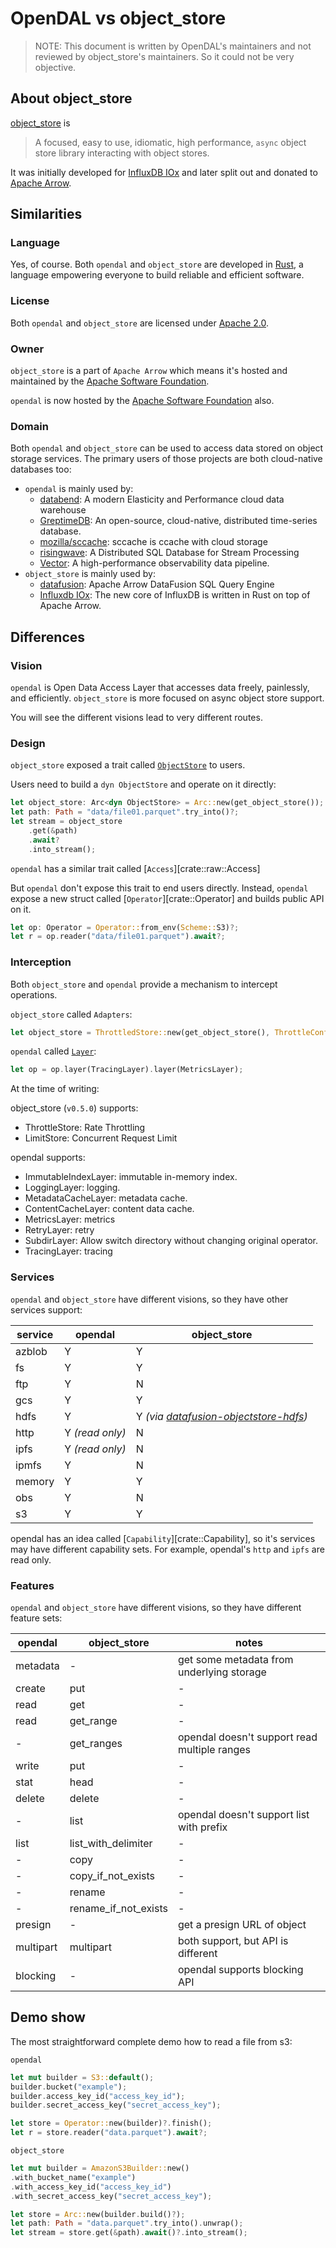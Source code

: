 # OpenDAL vs object_store

> NOTE: This document is written by OpenDAL's maintainers and not reviewed by
> object_store's maintainers. So it could not be very objective.

## About object_store

[object_store](https://crates.io/crates/object_store) is

> A focused, easy to use, idiomatic, high performance, `async` object store library interacting with object stores.

It was initially developed for [InfluxDB IOx](https://github.com/influxdata/influxdb_iox/) and later split out and donated to [Apache Arrow](https://arrow.apache.org/).

## Similarities

### Language

Yes, of course. Both `opendal` and `object_store` are developed in [Rust](https://www.rust-lang.org/), a language empowering everyone to build reliable and efficient software.

### License

Both `opendal` and `object_store` are licensed under [Apache 2.0](https://www.apache.org/licenses/LICENSE-2.0).

### Owner

`object_store` is a part of `Apache Arrow` which means it's hosted and maintained by the [Apache Software Foundation](https://www.apache.org/).

`opendal` is now hosted by the [Apache Software Foundation](https://www.apache.org/) also.

### Domain

Both `opendal` and `object_store` can be used to access data stored on object storage services. The primary users of those projects are both cloud-native databases too:

- `opendal` is mainly used by:
  - [databend](https://github.com/datafuselabs/databend): A modern Elasticity and Performance cloud data warehouse
  - [GreptimeDB](https://github.com/GreptimeTeam/greptimedb): An open-source, cloud-native, distributed time-series database.
  - [mozilla/sccache](https://github.com/mozilla/sccache/): sccache is ccache with cloud storage
  - [risingwave](https://github.com/risingwavelabs/risingwave): A Distributed SQL Database for Stream Processing
  - [Vector](https://github.com/vectordotdev/vector): A high-performance observability data pipeline.
- `object_store` is mainly used by:
  - [datafusion](https://github.com/apache/arrow-datafusion): Apache Arrow DataFusion SQL Query Engine
  - [Influxdb IOx](https://github.com/influxdata/influxdb_iox/): The new core of InfluxDB is written in Rust on top of Apache Arrow.

## Differences

### Vision

`opendal` is Open Data Access Layer that accesses data freely, painlessly, and efficiently. `object_store` is more focused on async object store support.

You will see the different visions lead to very different routes.

### Design

`object_store` exposed a trait called [`ObjectStore`](https://docs.rs/object_store/latest/object_store/trait.ObjectStore.html) to users.

Users need to build a `dyn ObjectStore` and operate on it directly:

```rust
let object_store: Arc<dyn ObjectStore> = Arc::new(get_object_store());
let path: Path = "data/file01.parquet".try_into()?;
let stream = object_store
    .get(&path)
    .await?
    .into_stream();
```

`opendal` has a similar trait called [`Access`][crate::raw::Access]

But `opendal` don't expose this trait to end users directly. Instead, `opendal` expose a new struct called [`Operator`][crate::Operator] and builds public API on it.

```rust
let op: Operator = Operator::from_env(Scheme::S3)?;
let r = op.reader("data/file01.parquet").await?;
```

### Interception

Both `object_store` and `opendal` provide a mechanism to intercept operations.

`object_store` called `Adapters`:

```rust
let object_store = ThrottledStore::new(get_object_store(), ThrottleConfig::default())
```

`opendal` called [`Layer`](crate::raw::Layer):

```rust
let op = op.layer(TracingLayer).layer(MetricsLayer);
```

At the time of writing:

object_store (`v0.5.0`) supports:

- ThrottleStore: Rate Throttling
- LimitStore: Concurrent Request Limit

opendal supports:

- ImmutableIndexLayer: immutable in-memory index.
- LoggingLayer: logging.
- MetadataCacheLayer: metadata cache.
- ContentCacheLayer: content data cache.
- MetricsLayer: metrics
- RetryLayer: retry
- SubdirLayer: Allow switch directory without changing original operator.
- TracingLayer: tracing

### Services

`opendal` and `object_store` have different visions, so they have other services support:

| service | opendal         | object_store                            |
|---------|-----------------|-----------------------------------------|
| azblob  | Y               | Y                                       |
| fs      | Y               | Y                                       |
| ftp     | Y               | N                                       |
| gcs     | Y               | Y                                       |
| hdfs    | Y               | Y *(via [datafusion-objectstore-hdfs])* |
| http    | Y *(read only)* | N                                       |
| ipfs    | Y *(read only)* | N                                       |
| ipmfs   | Y               | N                                       |
| memory  | Y               | Y                                       |
| obs     | Y               | N                                       |
| s3      | Y               | Y                                       |

opendal has an idea called [`Capability`][crate::Capability], so it's services may have different capability sets. For example, opendal's `http` and `ipfs` are read only.

### Features

`opendal` and `object_store` have different visions, so they have different feature sets:

| opendal   | object_store         | notes                                        |
|-----------|----------------------|----------------------------------------------|
| metadata  | -                    | get some metadata from underlying storage    |
| create    | put                  | -                                            |
| read      | get                  | -                                            |
| read      | get_range            | -                                            |
| -         | get_ranges           | opendal doesn't support read multiple ranges |
| write     | put                  | -                                            |
| stat      | head                 | -                                            |
| delete    | delete               | -                                            |
| -         | list                 | opendal doesn't support list with prefix     |
| list      | list_with_delimiter  | -                                            |
| -         | copy                 | -                                            |
| -         | copy_if_not_exists   | -                                            |
| -         | rename               | -                                            |
| -         | rename_if_not_exists | -                                            |
| presign   | -                    | get a presign URL of object                  |
| multipart | multipart            | both support, but API is different           |
| blocking  | -                    | opendal supports blocking API                |

## Demo show

The most straightforward complete demo how to read a file from s3:

`opendal`

```rust
let mut builder = S3::default();
builder.bucket("example");
builder.access_key_id("access_key_id");
builder.secret_access_key("secret_access_key");

let store = Operator::new(builder)?.finish();
let r = store.reader("data.parquet").await?;
```

`object_store`

```rust
let mut builder = AmazonS3Builder::new()
.with_bucket_name("example")
.with_access_key_id("access_key_id")
.with_secret_access_key("secret_access_key");

let store = Arc::new(builder.build()?);
let path: Path = "data.parquet".try_into().unwrap();
let stream = store.get(&path).await()?.into_stream();
```

[datafusion-objectstore-hdfs]: https://github.com/datafusion-contrib/datafusion-objectstore-hdfs/
